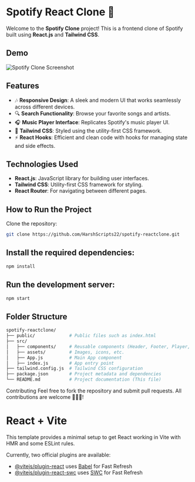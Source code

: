 # Spotify React Clone 🎵

Welcome to the **Spotify Clone** project! This is a frontend clone of Spotify built using **React.js** and **Tailwind CSS**.

## Demo

![Spotify Clone Screenshot](path_to_your_screenshot)

## Features

- 🎶 **Responsive Design**: A sleek and modern UI that works seamlessly across different devices.
- 🔍 **Search Functionality**: Browse your favorite songs and artists.
- 🎧 **Music Player Interface**: Replicates Spotify's music player UI.
- 🎨 **Tailwind CSS**: Styled using the utility-first CSS framework.
- ⚡ **React Hooks**: Efficient and clean code with hooks for managing state and side effects.

## Technologies Used

- **React.js**: JavaScript library for building user interfaces.
- **Tailwind CSS**: Utility-first CSS framework for styling.
- **React Router**: For navigating between different pages.

## How to Run the Project

   Clone the repository:

   ```bash
   git clone https://github.com/HarshScripts22/spotify-reactclone.git
   ```


## Install the required dependencies:
   
   ```bash
   npm install
   ```
## Run the development server:
   ```bash
   npm start
   ```

## Folder Structure

   ```bash
   spotify-reactclone/
├── public/             # Public files such as index.html
├── src/
│   ├── components/     # Reusable components (Header, Footer, Player, etc.)
│   ├── assets/         # Images, icons, etc.
│   ├── App.js          # Main App component
│   ├── index.js        # App entry point
├── tailwind.config.js  # Tailwind CSS configuration
├── package.json        # Project metadata and dependencies
└── README.md           # Project documentation (This file)
```


Contributing
Feel free to fork the repository and submit pull requests. All contributions are welcome 💖😊✨!   


# React + Vite

This template provides a minimal setup to get React working in Vite with HMR and some ESLint rules.

Currently, two official plugins are available:

- [@vitejs/plugin-react](https://github.com/vitejs/vite-plugin-react/blob/main/packages/plugin-react/README.md) uses [Babel](https://babeljs.io/) for Fast Refresh
- [@vitejs/plugin-react-swc](https://github.com/vitejs/vite-plugin-react-swc) uses [SWC](https://swc.rs/) for Fast Refresh
